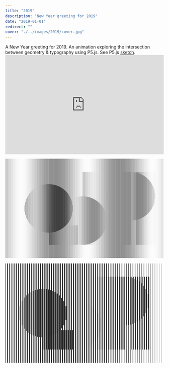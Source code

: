 ```yaml
---
title: "2019"
description: "New Year greeting for 2019"
date: "2019-01-01"
redirect: ""
cover: "./../images/2019/cover.jpg"
---
```


<div class="text">
A New Year greeting for 2019. An animation exploring the intersection between geometry & typography using P5.js. See P5.js <a href="https://editor.p5js.org/yuin/sketches/HyTwnS3WV" target="_blank">sketch</a>.
</div>

<div class="video"><div style="padding:62.5% 0 0 0;position:relative;"><iframe src="https://player.vimeo.com/video/309212051?autoplay=1&loop=1&title=0&byline=0&portrait=0" style="position:absolute;top:0;left:0;width:100%;height:100%;" frameborder="0" allow="autoplay; fullscreen" allowfullscreen></iframe></div><script src="https://player.vimeo.com/api/player.js"></script></div>



![2019](./../images/2019/canvas(9).jpg)

![2019](./../images/2019/canvas(11).jpg)
